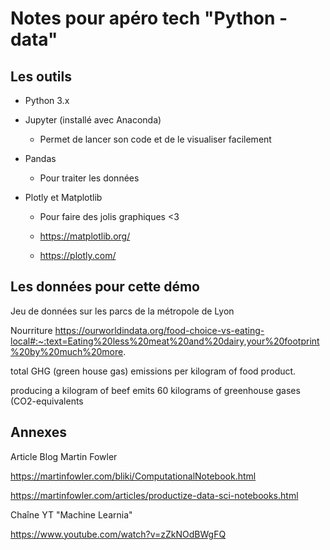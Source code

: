 # Notes pour apéro tech "Python - data"

## Les outils

- Python 3.x

- Jupyter (installé avec Anaconda)

  - Permet de lancer son code et de le visualiser facilement

- Pandas

  - Pour traiter les données

- Plotly et Matplotlib

  - Pour faire des jolis graphiques <3

  - https://matplotlib.org/
  
  - https://plotly.com/
  
    

## Les données pour cette démo

Jeu de données sur les parcs de la métropole de Lyon

Nourriture https://ourworldindata.org/food-choice-vs-eating-local#:~:text=Eating%20less%20meat%20and%20dairy,your%20footprint%20by%20much%20more.

total GHG (green house gas) emissions per kilogram of food product.

producing a kilogram of beef emits 60 kilograms of greenhouse gases (CO2-equivalents



## Annexes

Article Blog Martin Fowler

https://martinfowler.com/bliki/ComputationalNotebook.html

https://martinfowler.com/articles/productize-data-sci-notebooks.html

Chaîne YT "Machine Learnia"

https://www.youtube.com/watch?v=zZkNOdBWgFQ